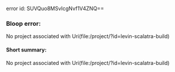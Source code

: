error id: SUVQuo8MSvIcgNvf1V4ZNQ==
### Bloop error:

No project associated with Uri(file:<WORKSPACE>/project/?id=levin-scalatra-build)
#### Short summary: 

No project associated with Uri(file:<WORKSPACE>/project/?id=levin-scalatra-build)